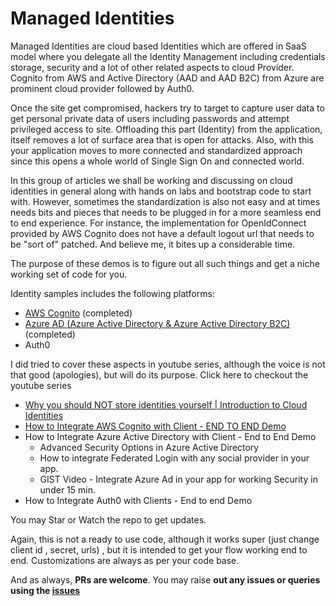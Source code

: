 # Managed Identities

Managed Identities are cloud based Identities which are offered in SaaS model where you delegate all the Identity Management including credentials storage, security and a lot of other related aspects to cloud Provider. Cognito from AWS and Active Directory (AAD and AAD B2C) from Azure are prominent cloud provider followed by Auth0. 

Once the site get compromised, hackers try to target to capture user data to get personal private data of users including passwords and attempt privileged access to site. Offloading this part (Identity) from the application, itself removes a lot of surface area that is open for attacks. Also, with this your application moves to more connected and standardized approach since this opens a whole world of Single Sign On and connected world. 

 

In this group of articles we shall be working and discussing on cloud identities in general along with hands on labs and bootstrap code to start with. However, sometimes the standardization is also not easy and at times needs bits and pieces that needs to be plugged in for a more seamless end to end experience. For instance, the implementation for OpenIdConnect provided by AWS Cognito does not have a default logout url that needs to be "sort of" patched. And believe me, it bites up a considerable time.  

The purpose of these demos is to figure out all such things and get a niche working set of code for you. 



Identity samples includes the following platforms: 

* [AWS Cognito](https://github.com/letsdocoding/cloud-identity-samples/tree/master/AWS-Cognito-Samples) (completed)
* [Azure AD (Azure Active Directory  & Azure Active Directory B2C)](https://github.com/letsdocoding/cloud-identity-samples/tree/master/Azure-AD-B2C/Azure-AD-B2C) (completed)
* Auth0

I did tried to cover these aspects in youtube series, although the voice is not that good (apologies), but will do its purpose. Click here to checkout the youtube series

* <a href="https://www.youtube.com/watch?v=PM_ny-nWME4&list=PL3TuugVsz1mOC08d7tBqx6Py-dCG9wwd5&index=1" target="_blank">Why you should NOT store identities yourself | Introduction to Cloud Identities</a> 
* <a href="https://www.youtube.com/watch?v=Gt2emUW9Mpc&list=PL3TuugVsz1mOC08d7tBqx6Py-dCG9wwd5&index=2" target="_blank">How to Integrate AWS Cognito with Client - END TO END Demo</a>
* How to Integrate Azure Active Directory with Client - End to End Demo
  * Advanced Security Options in Azure Active Directory
  * How to integrate Federated Login with any social provider in your app.
  * GIST Video - Integrate Azure Ad in your app for working Security in under 15 min.
* How to Integrate Auth0 with Clients - End to end Demo

You may Star or Watch the repo to get updates.

Again, this is not a ready to use code, although it works super (just change client id , secret, urls) , but it is intended to get your flow working end to end. Customizations are always as per your code base. 

And as always, **PRs are welcome**. You may raise **out any issues or queries using the [issues](https://github.com/letsdocoding/cloud-identity-samples/issues)** 



